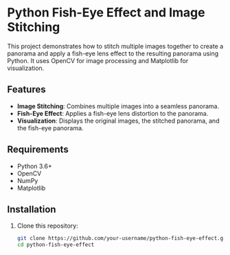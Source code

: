 # Python Fish-Eye Effect and Image Stitching

This project demonstrates how to stitch multiple images together to create a panorama and apply a fish-eye lens effect to the resulting panorama using Python. It uses OpenCV for image processing and Matplotlib for visualization.

## Features

- **Image Stitching**: Combines multiple images into a seamless panorama.
- **Fish-Eye Effect**: Applies a fish-eye lens distortion to the panorama.
- **Visualization**: Displays the original images, the stitched panorama, and the fish-eye panorama.

## Requirements

- Python 3.6+
- OpenCV
- NumPy
- Matplotlib

## Installation

1. Clone this repository:
   ```bash
   git clone https://github.com/your-username/python-fish-eye-effect.git
   cd python-fish-eye-effect
